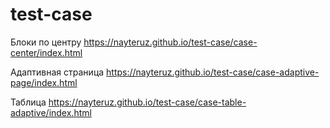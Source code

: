 # test-case

Блоки по центру https://nayteruz.github.io/test-case/case-center/index.html

Адаптивная страница https://nayteruz.github.io/test-case/case-adaptive-page/index.html

Таблица https://nayteruz.github.io/test-case/case-table-adaptive/index.html
